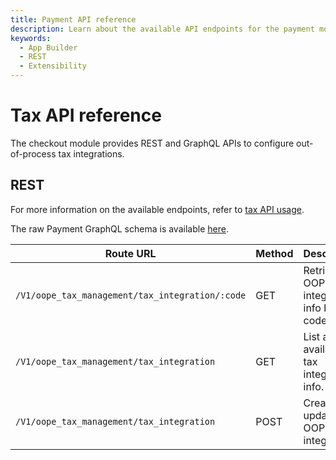 ```yaml
---
title: Payment API reference
description: Learn about the available API endpoints for the payment module in the Adobe Commerce checkout starter kit.
keywords:
  - App Builder
  - REST
  - Extensibility
---
```


# Tax API reference

The checkout module provides REST and GraphQL APIs to configure out-of-process tax integrations.

## REST

For more information on the available endpoints, refer to [tax API usage](./tax-usage.md/#create-or-modify-a-new-oope-tax-integration).

The raw Payment GraphQL schema is available [here](/tax.xml).

| **Route URL**| **Method** | **Description**|
| ----------------------------------------------------------------------------------------------------------------------------------------------- | ---------- | -------------------------------------------- |
| `/V1/oope_tax_management/tax_integration/:code` | GET        | Retrieve an OOPE tax integration info by its code.. |
| `/V1/oope_tax_management/tax_integration`                 | GET        | List all available tax integration info.     |
| `/V1/oope_tax_management/tax_integration`         | POST       | Create or update an OOPE tax integration.     |
